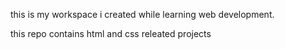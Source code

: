 this is my workspace i created while learning web development.

this repo contains html and css releated projects 
